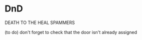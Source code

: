 # DnD

DEATH TO THE HEAL SPAMMERS


(to do) don't forget to check that the door isn't already assigned